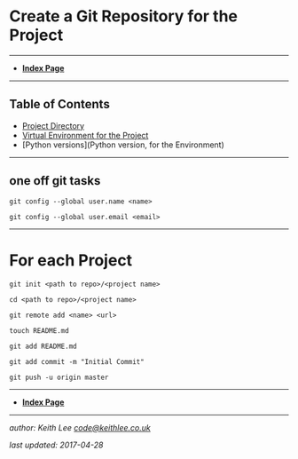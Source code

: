 # Create a Git Repository for the Project
---


* **[Index Page](README.md)**

----

## Table of Contents

* [Project Directory](#Project-Directory)
* [Virtual Environment for the Project](CreateVENV.md)
* [Python versions](Python version, for the Environment)




----
## one off git tasks

`git config --global user.name <name>`

`git config --global user.email <email>`

----
# For each Project

`git init <path to repo>/<project name>`

`cd <path to repo>/<project name>`

`git remote add <name> <url>`

`touch README.md`

`git add README.md`

`git add commit -m "Initial Commit"`

`git push -u origin master`


----

* **[Index Page](README.md)**

----

*author: Keith Lee <code@keithlee.co.uk>*

*last updated: 2017-04-28*

